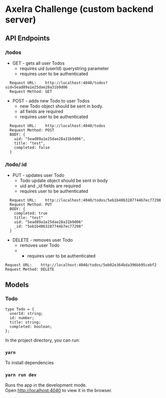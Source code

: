 # Axelra Challenge (custom backend server)

## API Endpoints

### /todos

- GET - gets all user Todos
  - requires uid (userId) querystring parameter
  - requires user to be authenticated

```
  Request URL:    http://localhost:4040/todos?uid=5ead89a1e25dae28a31b9d06
  Request Method: GET
```

- POST - adds new Todo to user Todos
  - new Todo object should be sent in body.
  - all fields are required
  - requires user to be authenticated

```
  Request URL:    http://localhost:4040/todos
  Request Method: POST
  BODY: {
    uid: "5ead89a1e25dae28a31b9d06",
    title: "test",
    completed: false
  }
```

### /todo/:id

- PUT - updates user Todo
  - Todo update object should be sent in body
  - uid and \_id fields are required
  - requires user to be authenticated

```
  Request URL:    http://localhost:4040/todos/5eb1b4063287744b7ec77298
  Request Method: PUT
  BODY: {
    completed: true
    title: "test"
    uid: "5ead89a1e25dae28a31b9d06"
    _id: "5eb1b4063287744b7ec77298"
  }
```

- DELETE - removes user Todo
  - removes user Todo
  - - requires user to be authenticated

```
Request URL:    http://localhost:4040/todos/5eb02e364bda396bb95cebf2
Request Method: DELETE
```

## Models

### Todo

```
type Todo = {
  userId: string;
  id: number;
  title: string;
  completed: boolean;
};
```

In the project directory, you can run:

### `yarn`

To install dependencies

### `yarn run dev`

Runs the app in the development mode.<br>
Open [http://localhost:4040](http://localhost:4040) to view it in the browser.
